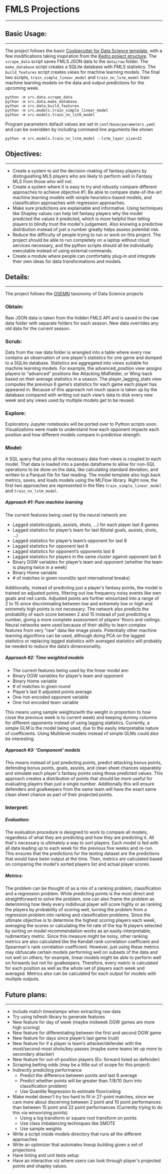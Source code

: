 # FMLS Projections
-----

## Basic Usage:
------
The project follows the basic [Cookiecutter for Data Science template](https://drivendata.github.io/cookiecutter-data-science/), with a few modifications taking inspiration from the [Kedro project structure](https://kedro.readthedocs.io/en/stable/02_getting_started/04_hello_world.html). The `scrape_data` script saves FMLS JSON data to the `data/raw` folder. The `make_database` script creates a SQLite database with FMLS statistics. The `build_features` script creates views for machine learning models. The final two scripts, `train_simple_linear_model` and `train_nn_lstm_model` train machine learning models on the data and output predictions for the upcoming week.
```
python -m src.data.scrape_data
python -m src.data.make_database
python -m src.data.build_features
python -m src.models.train_simple_linear_model
python -m src.models.train_nn_lstm_model
```
Program parameters default values are set in `conf/base/parameters.yaml` and can be overidden by including command line arguments like shown
```
python -m src.models.train_nn_lstm_model --lstm_layer_size=32
```

## Objectives:
------
 - Create a system to aid the decision-making of fantasy players by distinguishing MLS players who are likely to perform well in Fantasy MLS from those who will not.
 - Create a system where it is easy to try and robustly compare different approaches to achieve objective #1. Be able to compare state-of-the-art machine learning models with simple heuristics-based models, and classification approaches with regression approaches.
 - Make sure predictions are explainable and informative. Using techniques like Shapley values can help tell fantasy players why the model predicted the values it predicted, which is more helpful than telling players to blindly trust the model's judgement. Also knowing a predictive distribution instead of just a number greatly helps assess potential risk.
 - Reduce the difficulty of people trying to run or work on this project. The project should be able to run completely on a laptop without cloud services necessary, and the python scripts should all be individually executable instead of using external commands.
 - Create a module where people can comfortably plug-in and integrate their own ideas for data transformations and models.

## Details:
------
The project follows the [OSEMN](http://www.dataists.com/2010/09/a-taxonomy-of-data-science/) taxonomy of Data Science projects
### Obtain: 
Raw JSON data is taken from the hidden FMLS API and is saved in the raw data folder with separate folders for each season. New data overrides any old data for the current season.
### Scrub:
Data from the raw data folder is wrangled into a table where every row contains an observation of one player’s statistics for one game and dumped to a SQLite database. Statistics are aggregated into views suitable for machine learning models. For example, the advanced_position view assigns players to “advanced” positions like Attacking Midfielder, or Wing-back based on their average statistics in a season. The player_lagging_stats view computes the previous 6 game’s statistics for each game each player has appeared in. Because of this approach not much space is taken up by the database compared with writing out each view’s data to disk every new week and any views used by multiple models get to be reused.
### Explore:
Exploratory Jupyter notebooks will be ported over to Python scripts soon. Visualizations were made to understand how each opponent impacts each position and how different models compare in predictive strength.
### Model:
A SQL query that joins all the necessary data from views is coupled to each model. That data is loaded into a pandas dataframe to allow for non-SQL operations to be done on the data, like calculating standard deviation, and written to a Parquet file for fast reading. The model template also logs back metrics, saves, and loads models using the MLFlow library. Right now, the first two approaches are represented in the files `train_simple_linear_model` and `train_nn_lstm_model`.

##### Approach #1: Pure machine learning
The current features being used by the neural network are:
 - Lagged statistics(goals, assists, shots, …) for each player last 8 games
 - Lagged statistics for player’s team for last 8(total goals, assists, shots, ...)
 - Lagged statistics for player’s team’s opponent for last 8
 - Lagged statistics for opponent last 8
 - Lagged statistics for opponent’s opponents last 8
 - Lagged statistics for players in the same cluster against opponent last 8
 - Binary DGW variables for player’s team and opponent (whether the team is playing twice in a week)
 - Binary Home variable
 - \# of matches in given round(to spot international breaks)

Additionally, instead of predicting just a player's fantasy points, the model is trained on adjusted points, filtering out low frequency noisy events like own goals and red cards. Adjusted points are further winsorized into a range of 2 to 15 since discriminating between low and extremely low or high and extremely high points is not necessary. The network also predicts the probability of each score between 2 and 15 instead of just predicting a number, giving a more complete assessment of players’ floors and ceilings. Neural networks were used because of their ability to learn complex features from very “raw” data like image pixels. Potentially other machine learning algorithms can be used, although doing PCA on the lagged statistics or replacing lagged statistics with averaged statistics will probably be needed to reduce the data’s dimensionality.

##### Approach #2: Time weighted models
 - The current features being used by the linear model are:
 - Binary DGW variables for player’s team and opponent
 - Binary Home variable
 - \# of matches in given round
 - Player’s last 6 adjusted points average
 - One-hot-encoded opponent variable
 - One-hot encoded team variable

This means using sample weights(with the weight in proportion to how close the previous week is to current week) and keeping dummy columns for different opponents instead of using lagging statistics. Currently, a simple GLM is the model being used, due to the easily interpretable nature of coefficients. Using Multilevel models instead of simple GLMs could also be interesting.

##### Approach #3: 'Component' models
This means instead of just predicting points, predict attacking bonus points, defending bonus points, goals, assists, and clean sheet chances separately and simulate each player's fantasy points using those predicted values. This approach creates a distribution of points that should be more useful for evaluating players than just a single number. Additionally this will ensure defenders and goalkeepers from the same team will have the exact same clean sheet chance as part of their projected points.

### Interpret:
##### Evaluation:
The evaluation procedure is designed to work to compare all models, regardless of what they are predicting and how they are predicting it. All that's necessary is ultimately a way to sort players. Each model is fed with all data leading up to each week for the previous five weeks and re-run. This ensures that the predictions for the testing dataset are the predictions that would have been output at the time. Then, metrics are calculated based on comparing the model's sorted players list and actual player scores.

##### Metrics:
The problem can be thought of as a mix of a ranking problem, classification and a regression problem. While predicting points is the most direct and straightforward to solve the problem, one can also frame the problem as determining how likely every indidivual player will score highly or as ranking the players by probability of scoring well, turning the problem from a regression problem into ranking and classification problems. Since the ultimate objective is to determine the highest scoring players each week, averaging the scores or calculating the hit rate of the top N players selected by sorting on model recommendation works as an easily-interpretable, rudimentary metric. Since this measure might be noisy, other ranking metrics are also calculated like the Kendall rank correlation coefficient and Spearman's rank correlation coefficient. However, just using these metrics may obfuscate certain models performing well on subsets of the data and not well on others; for example, linear models might be able to perform well on forwards but not for goalkeepers. Therefore, every metric is calculated for each position as well as the whole set of players each week and averaged. Metrics also can be calculated for each output for models with multiple outputs.

## Future plans:
------
 - Include match timestamps when extracting raw data
 - Try using tsfresh library to generate features
 - New feature for day of week (maybe midweek DGW games are more high scoring)
 - New feature for differentiating between the first and second DGW game
 - New feature for days since player’s last game (rust)
 - New feature for if  a player is team’s attacker/defender with the most/second-most shots/key passes (maybe some teams let up more to secondary attacker)
 - New feature for out-of-position players (Ex: forward listed as defender)
 - Scraping betting odds (may be a little out of scope for this project)
 - Indirectly predicting performance
   - Predict the difference between points and last 6 average
   - Predict whether points will be greater than 7/8/10 (turn into classification problem)
   - Use Quantile Regression to estimate floor/ceiling
 - Make model doesn't try too hard to fit in 27-point matches, since we care more about discerning between 2 point and 10 point performances than between 15 point and 22 point performances (Currently trying to do this via winsorizing points)
   - Using a log transform or square root transform on points
   - Use class imbalancing techniques like SMOTE
   - Use sample weights
 - Write a script inside models directory that runs all the different approaches
 - Write an optimizer that automates lineup building given a set of projections
 - Have linting and unit tests setup
 - Have an interactive viz where users can look through player's projected points and shapley values.

